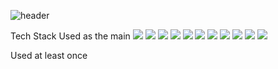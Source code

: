 
![header](https://capsule-render.vercel.app/api?type=waving&color=gradient&height=150&text=Welcome&nbsp;Hanny's&nbsp;Github&fontSize=40&fontAlign=68)


Tech Stack
Used as the main
<img src="https://img.shields.io/badge/JAVA-007396?style=flat&logo=Java&logoColor=white"/>
<img src="https://img.shields.io/badge/Spring-6DB33F?style=flat&logo=Spring&logoColor=white"/></a>
<img src="https://img.shields.io/badge/SpringBoot-6DB33F?style=flat&logo=SpringBoot&logoColor=white"/></a>
<img src="https://img.shields.io/badge/SpringSecurity-6DB33F?style=flat&logo=SpringSecurity&logoColor=white"/></a>
<img src="https://img.shields.io/badge/Vue.js-4FC08D?style=flat&logo=Vue.js&logoColor=white"/></a>
<img src="https://img.shields.io/badge/Node.js-339933?style=flat&logo=Node.js&logoColor=white"/></a>
<img src="https://img.shields.io/badge/Github-181717?style=flat&logo=Github&logoColor=white"/></a>
<img src="https://img.shields.io/badge/MySQL-4479A1?style=flat&logo=MySQL&logoColor=white"/></a>
<img src="https://img.shields.io/badge/Oracle-F80000?style=flat&logo=Oracle&logoColor=white"/></a>
<img src="https://img.shields.io/badge/Github-181717?style=flat&logo=Githubs&logoColor=white"/></a>
<img src="https://img.shields.io/badge/Github-181717?style=flat&logo=Githubs&logoColor=white"/></a>

Used at least once



<!--
**hanny310/hanny310** is a ✨ _special_ ✨ repository because its `README.md` (this file) appears on your GitHub profile.

Here are some ideas to get you started:

- 🔭 I’m currently working on ...
- 🌱 I’m currently learning ...
- 👯 I’m looking to collaborate on ...
- 🤔 I’m looking for help with ...
- 💬 Ask me about ...
- 📫 How to reach me: ...
- 😄 Pronouns: ...
- ⚡ Fun fact: ...
-->
